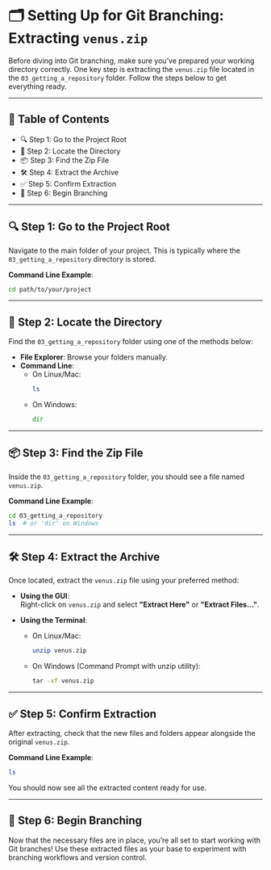 # 🗂️ Setting Up for Git Branching: Extracting `venus.zip`

Before diving into Git branching, make sure you’ve prepared your working directory correctly. One key step is extracting the `venus.zip` file located in the `03_getting_a_repository` folder. Follow the steps below to get everything ready.

---

## 🌟 Table of Contents

- 🔍 Step 1: Go to the Project Root  
- 📁 Step 2: Locate the Directory  
- 📦 Step 3: Find the Zip File  
- 🛠️ Step 4: Extract the Archive  
- ✅ Step 5: Confirm Extraction  
- 🚀 Step 6: Begin Branching  

---

## 🔍 Step 1: Go to the Project Root

Navigate to the main folder of your project. This is typically where the `03_getting_a_repository` directory is stored.

**Command Line Example**:  
```bash
cd path/to/your/project
```

---

## 📁 Step 2: Locate the Directory

Find the `03_getting_a_repository` folder using one of the methods below:

- **File Explorer**: Browse your folders manually.
- **Command Line**:  
  - On Linux/Mac:  
    ```bash
    ls
    ```  
  - On Windows:  
    ```cmd
    dir
    ```

---

## 📦 Step 3: Find the Zip File

Inside the `03_getting_a_repository` folder, you should see a file named `venus.zip`.

**Command Line Example**:  
```bash
cd 03_getting_a_repository
ls  # or 'dir' on Windows
```

---

## 🛠️ Step 4: Extract the Archive

Once located, extract the `venus.zip` file using your preferred method:

- **Using the GUI**:  
  Right-click on `venus.zip` and select **"Extract Here"** or **"Extract Files..."**.

- **Using the Terminal**:  
  - On Linux/Mac:  
    ```bash
    unzip venus.zip
    ```
  - On Windows (Command Prompt with unzip utility):  
    ```cmd
    tar -xf venus.zip
    ```

---

## ✅ Step 5: Confirm Extraction

After extracting, check that the new files and folders appear alongside the original `venus.zip`.

**Command Line Example**:  
```bash
ls
```

You should now see all the extracted content ready for use.

---

## 🚀 Step 6: Begin Branching

Now that the necessary files are in place, you’re all set to start working with Git branches! Use these extracted files as your base to experiment with branching workflows and version control.
